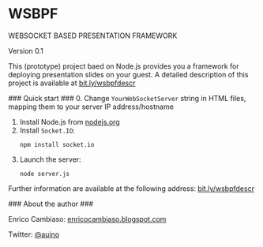 # WSBPF
WEBSOCKET BASED PRESENTATION FRAMEWORK

Version 0.1

This (prototype) project baed on Node.js provides you a framework for deploying presentation slides on your guest.
A detailed description of this project is available at [bit.ly/wsbpfdescr](http://bit.ly/wsbpfdescr)

### Quick start ###
 0. Change `YourWebSocketServer` string in HTML files, mapping them to your server IP address/hostname
 1. Install Node.js from [nodejs.org](https://nodejs.org)
 2. Install `Socket.IO`:
    ```
    npm install socket.io
    ```
 3. Launch the server:
    ```
    node server.js
    ```

Further information are available at the following address:
[bit.ly/wsbpfdescr](http://bit.ly/wsbpfdescr)

### About the author ###

Enrico Cambiaso: [enricocambiaso.blogspot.com](http://enricocambiaso.blogspot.com)

Twitter: [@auino](https://twitter.com/auino)
